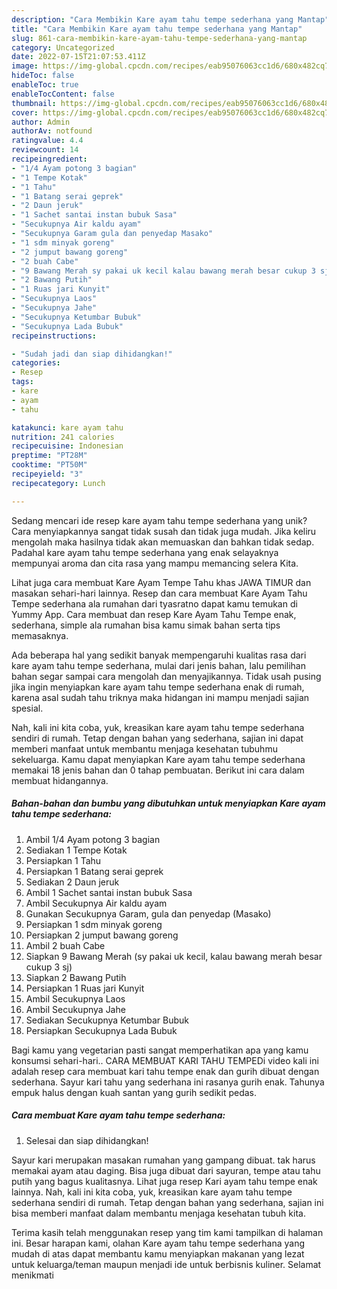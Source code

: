 ```yaml
---
description: "Cara Membikin Kare ayam tahu tempe sederhana yang Mantap"
title: "Cara Membikin Kare ayam tahu tempe sederhana yang Mantap"
slug: 861-cara-membikin-kare-ayam-tahu-tempe-sederhana-yang-mantap
category: Uncategorized
date: 2022-07-15T21:07:53.411Z
image: https://img-global.cpcdn.com/recipes/eab95076063cc1d6/680x482cq70/kare-ayam-tahu-tempe-sederhana-foto-resep-utama.jpg
hideToc: false
enableToc: true
enableTocContent: false
thumbnail: https://img-global.cpcdn.com/recipes/eab95076063cc1d6/680x482cq70/kare-ayam-tahu-tempe-sederhana-foto-resep-utama.jpg
cover: https://img-global.cpcdn.com/recipes/eab95076063cc1d6/680x482cq70/kare-ayam-tahu-tempe-sederhana-foto-resep-utama.jpg
author: Admin
authorAv: notfound
ratingvalue: 4.4
reviewcount: 14
recipeingredient:
- "1/4 Ayam potong 3 bagian"
- "1 Tempe Kotak"
- "1 Tahu"
- "1 Batang serai geprek"
- "2 Daun jeruk"
- "1 Sachet santai instan bubuk Sasa"
- "Secukupnya Air kaldu ayam"
- "Secukupnya Garam gula dan penyedap Masako"
- "1 sdm minyak goreng"
- "2 jumput bawang goreng"
- "2 buah Cabe"
- "9 Bawang Merah sy pakai uk kecil kalau bawang merah besar cukup 3 sj"
- "2 Bawang Putih"
- "1 Ruas jari Kunyit"
- "Secukupnya Laos"
- "Secukupnya Jahe"
- "Secukupnya Ketumbar Bubuk"
- "Secukupnya Lada Bubuk"
recipeinstructions:

- "Sudah jadi dan siap dihidangkan!"
categories:
- Resep
tags:
- kare
- ayam
- tahu

katakunci: kare ayam tahu 
nutrition: 241 calories
recipecuisine: Indonesian
preptime: "PT28M"
cooktime: "PT50M"
recipeyield: "3"
recipecategory: Lunch

---
```





Sedang mencari ide resep kare ayam tahu tempe sederhana yang unik? Cara menyiapkannya sangat tidak susah dan tidak juga mudah. Jika keliru mengolah maka hasilnya tidak akan memuaskan dan bahkan tidak sedap. Padahal kare ayam tahu tempe sederhana yang enak selayaknya mempunyai aroma dan cita rasa yang mampu memancing selera Kita.





Lihat juga cara membuat Kare Ayam Tempe Tahu khas JAWA TIMUR dan masakan sehari-hari lainnya. Resep dan cara membuat Kare Ayam Tahu Tempe sederhana ala rumahan dari tyasratno dapat kamu temukan di Yummy App. Cara membuat dan resep Kare Ayam Tahu Tempe enak, sederhana, simple ala rumahan bisa kamu simak bahan serta tips memasaknya.

Ada beberapa hal yang sedikit banyak mempengaruhi kualitas rasa dari kare ayam tahu tempe sederhana, mulai dari jenis bahan, lalu pemilihan bahan segar sampai cara mengolah dan menyajikannya. Tidak usah pusing jika ingin menyiapkan kare ayam tahu tempe sederhana enak di rumah, karena asal sudah tahu triknya maka hidangan ini mampu menjadi sajian spesial.






Nah, kali ini kita coba, yuk, kreasikan kare ayam tahu tempe sederhana sendiri di rumah. Tetap dengan bahan yang sederhana, sajian ini dapat memberi manfaat untuk membantu menjaga kesehatan tubuhmu sekeluarga. Kamu dapat menyiapkan Kare ayam tahu tempe sederhana memakai 18 jenis bahan dan 0 tahap pembuatan. Berikut ini cara dalam membuat hidangannya.

<!--inarticleads1-->

##### Bahan-bahan dan bumbu yang dibutuhkan untuk menyiapkan Kare ayam tahu tempe sederhana:

1. Ambil 1/4 Ayam potong 3 bagian
1. Sediakan 1 Tempe Kotak
1. Persiapkan 1 Tahu
1. Persiapkan 1 Batang serai geprek
1. Sediakan 2 Daun jeruk
1. Ambil 1 Sachet santai instan bubuk Sasa
1. Ambil Secukupnya Air kaldu ayam
1. Gunakan Secukupnya Garam, gula dan penyedap (Masako)
1. Persiapkan 1 sdm minyak goreng
1. Persiapkan 2 jumput bawang goreng
1. Ambil 2 buah Cabe
1. Siapkan 9 Bawang Merah (sy pakai uk kecil, kalau bawang merah besar cukup 3 sj)
1. Siapkan 2 Bawang Putih
1. Persiapkan 1 Ruas jari Kunyit
1. Ambil Secukupnya Laos
1. Ambil Secukupnya Jahe
1. Sediakan Secukupnya Ketumbar Bubuk
1. Persiapkan Secukupnya Lada Bubuk


Bagi kamu yang vegetarian pasti sangat memperhatikan apa yang kamu konsumsi sehari-hari.. CARA MEMBUAT KARI TAHU TEMPEDi video kali ini adalah resep cara membuat kari tahu tempe enak dan gurih dibuat dengan sederhana. Sayur kari tahu yang sederhana ini rasanya gurih enak. Tahunya empuk halus dengan kuah santan yang gurih sedikit pedas. 

<!--inarticleads2-->

##### Cara membuat Kare ayam tahu tempe sederhana:


1. Selesai dan siap dihidangkan!

Sayur kari merupakan masakan rumahan yang gampang dibuat. tak harus memakai ayam atau daging. Bisa juga dibuat dari sayuran, tempe atau tahu putih yang bagus kualitasnya. Lihat juga resep Kari ayam tahu tempe enak lainnya. Nah, kali ini kita coba, yuk, kreasikan kare ayam tahu tempe sederhana sendiri di rumah. Tetap dengan bahan yang sederhana, sajian ini bisa memberi manfaat dalam membantu menjaga kesehatan tubuh kita. 

Terima kasih telah menggunakan resep yang tim kami tampilkan di halaman ini. Besar harapan kami, olahan Kare ayam tahu tempe sederhana yang mudah di atas dapat membantu kamu menyiapkan makanan yang lezat untuk keluarga/teman maupun menjadi ide untuk berbisnis kuliner. Selamat menikmati

